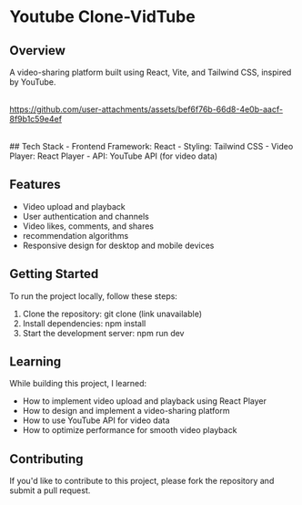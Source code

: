 # Youtube Clone-VidTube

## Overview
A video-sharing platform built using React, Vite, and Tailwind CSS, inspired by YouTube.</br>
</br>


https://github.com/user-attachments/assets/bef6f76b-66d8-4e0b-aacf-8f9b1c59e4ef

</br>
## Tech Stack
- Frontend Framework: React
- Styling: Tailwind CSS
- Video Player: React Player
- API: YouTube API (for video data)

## Features
- Video upload and playback
- User authentication and channels
- Video likes, comments, and shares
- recommendation algorithms
- Responsive design for desktop and mobile devices

## Getting Started
To run the project locally, follow these steps:

1. Clone the repository: git clone (link unavailable)
2. Install dependencies: npm install
3. Start the development server: npm run dev

## Learning
While building this project, I learned:

- How to implement video upload and playback using React Player
- How to design and implement a video-sharing platform
- How to use YouTube API for video data
- How to optimize performance for smooth video playback

## Contributing
If you'd like to contribute to this project, please fork the repository and submit a pull request.
